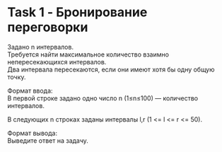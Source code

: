 # Task 1 - Бронирование переговорки
Задано n интервалов.\
Требуется найти максимальное количество взаимно непересекающихся интервалов.\
Два интервала пересекаются, если они имеют хотя бы одну общую точку.

Формат ввода:\
В первой строке задано одно число n (1≤n≤100) — количество интервалов.

В следующих n строках заданы интервалы l,r (1 <= l <= r <= 50).

Формат вывода:\
Выведите ответ на задачу.

